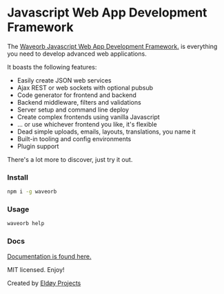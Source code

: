 # Javascript Web App Development Framework

The [Waveorb Javascript Web App Development Framework.](https://waveorb.com) is everything you need to develop advanced web applications.

It boasts the following features:

* Easily create JSON web services
* Ajax REST or web sockets with optional pubsub
* Code generator for frontend and backend
* Backend middleware, filters and validations
* Server setup and command line deploy
* Create complex frontends using vanilla Javascript
* ... or use whichever frontend you like, it's flexible
* Dead simple uploads, emails, layouts, translations, you name it
* Built-in tooling and config environments
* Plugin support

There's a lot more to discover, just try it out.

### Install
```bash
npm i -g waveorb
```

### Usage
```bash
waveorb help
```

### Docs
[Documentation is found here.](https://waveorb.com/docs.html)

MIT licensed. Enjoy!

Created by [Eldøy Projects](https://eldoy.com)
